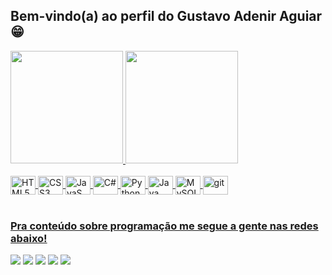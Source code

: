 ## Bem-vindo(a) ao perfil do Gustavo Adenir Aguiar 😁

 <div>
   <a href="https://github.com/GustavoAdenirAguiar">
   <img height="180em" src="https://github-readme-stats.vercel.app/api?username=GustavoAdenirAguiar&show_icons=true&theme=tokyonight&include_all_commits=true&count_private=true"/>
   <img height="180em" src="https://github-readme-stats.vercel.app/api/top-langs/?username=GustavoAdenirAguiar&layout=compact&langs_count=6&theme=tokyonight"/>
</div>
    
<div style="display: inline_block"><br>
   <img align="center" alt="HTML5" height="30" width="40" src="https://cdn.jsdelivr.net/gh/devicons/devicon/icons/html5/html5-original-wordmark.svg" />
   <img align="center" alt="CSS3" height="30" width="40" src="https://cdn.jsdelivr.net/gh/devicons/devicon/icons/css3/css3-original-wordmark.svg" />
   <img align="center" alt="JavaS"cript height="30" width="40" src="https://cdn.jsdelivr.net/gh/devicons/devicon/icons/javascript/javascript-original.svg" />
   <img align="center" alt="C#" height="30" width="40"src="https://cdn.jsdelivr.net/gh/devicons/devicon/icons/csharp/csharp-original.svg" />
   <img align="center" alt="Python" height="30" width="40" src="https://cdn.jsdelivr.net/gh/devicons/devicon/icons/python/python-original-wordmark.svg" />
   <img align="center" alt="Java" height="30" width="40"src="https://cdn.jsdelivr.net/gh/devicons/devicon/icons/java/java-original-wordmark.svg" />
   <img align="center" alt="MySQL" height="30" width="40"src="https://cdn.jsdelivr.net/gh/devicons/devicon/icons/mysql/mysql-original-wordmark.svg" />
   <img align="center" alt="git" height="30" width="40"src="https://cdn.jsdelivr.net/gh/devicons/devicon/icons/git/git-original-wordmark.svg" />          
</div>
 
<br>
 
### Pra conteúdo sobre programação me segue a gente nas redes abaixo!
 
<div> 
  <a href="https://www.youtube.com/" target="_blank"><img src="https://img.shields.io/badge/YouTube-FF0000?style=for-the-badge&logo=youtube&logoColor=white" target="_blank"></a>
  <a href="https://instagram.com/gustavo_adenir_aguiar" target="_blank"><img src="https://img.shields.io/badge/-Instagram-%23E4405F?style=for-the-badge&logo=instagram&logoColor=white" target="_blank"></a>
  <a href="" target="_blank"><img src="https://img.shields.io/badge/Discord-7289DA?style=for-the-badge&logo=discord&logoColor=white" target="_blank"></a> 
  <a href = "mailto:gustavo.adenir.aguiar@gmail.com"><img src="https://img.shields.io/badge/-Gmail-%23333?style=for-the-badge&logo=gmail&logoColor=white" target="_blank"></a>
  <a href="https://www.linkedin.com/in/gustavo-adenir-aguiar/" target="_blank"><img src="https://img.shields.io/badge/-LinkedIn-%230077B5?style=for-the-badge&logo=linkedin&logoColor=white" target="_blank"></a>
</div>
